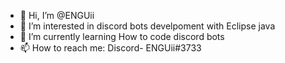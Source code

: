 - 👋 Hi, I’m @ENGUii
- 👀 I’m interested in discord bots develpoment with Eclipse java
- 🌱 I’m currently learning How to code discord bots
- 📫 How to reach me: Discord- ENGUii#3733
